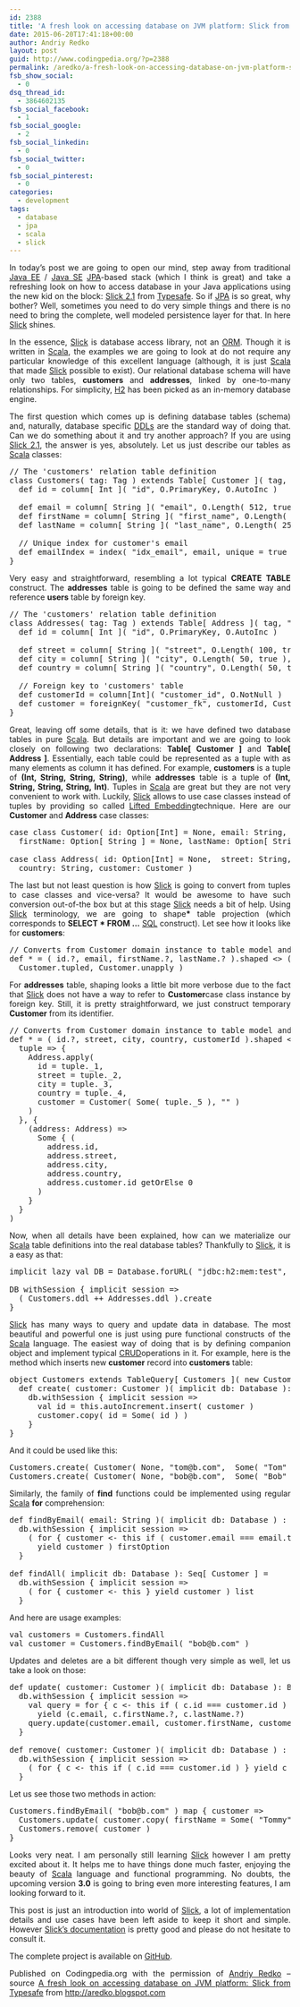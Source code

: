 ```yaml
---
id: 2388
title: 'A fresh look on accessing database on JVM platform: Slick from Typesafe'
date: 2015-06-20T17:41:18+00:00
author: Andriy Redko
layout: post
guid: http://www.codingpedia.org/?p=2388
permalink: /aredko/a-fresh-look-on-accessing-database-on-jvm-platform-slick-from-typesafe/
fsb_show_social:
  - 0
dsq_thread_id:
  - 3864602135
fsb_social_facebook:
  - 1
fsb_social_google:
  - 2
fsb_social_linkedin:
  - 0
fsb_social_twitter:
  - 0
fsb_social_pinterest:
  - 0
categories:
  - development
tags:
  - database
  - jpa
  - scala
  - slick
---
```

<p style="text-align: justify;">
  In today&#8217;s post we are going to open our mind, step away from traditional <a href="http://www.oracle.com/technetwork/java/javaee/tech/index-jsp-142185.html">Java EE</a> / <a href="http://www.oracle.com/technetwork/java/javase/overview/index.html">Java SE</a> <a href="https://jcp.org/en/jsr/detail?id=338">JPA</a>-based stack (which I think is great) and take a refreshing look on how to access database in your Java applications using the new kid on the block: <a href="http://slick.typesafe.com/">Slick 2.1</a> from <a href="http://slick.typesafe.com/">Typesafe</a>. So if <a href="https://jcp.org/en/jsr/detail?id=338">JPA</a> is so great, why bother? Well, sometimes you need to do very simple things and there is no need to bring the complete, well modeled persistence layer for that. In here <a href="http://slick.typesafe.com/">Slick</a> shines.<!--more-->
</p>

<p style="text-align: justify;">
  In the essence, <a href="http://slick.typesafe.com/">Slick</a> is database access library, not an <a href="http://en.wikipedia.org/wiki/Object-relational_mapping">ORM</a>. Though it is written in <a href="http://www.scala-lang.org/">Scala</a>, the examples we are going to look at do not require any particular knowledge of this excellent language (although, it is just <a href="http://www.scala-lang.org/">Scala</a> that made <a href="http://slick.typesafe.com/">Slick</a> possible to exist). Our relational database schema will have only two tables, <b>customers</b> and <b>addresses</b>, linked by one-to-many relationships. For simplicity, <a href="http://www.h2database.com/">H2</a> has been picked as an in-memory database engine.
</p>

<p style="text-align: justify;">
  The first question which comes up is defining database tables (schema) and, naturally, database specific <a href="http://en.wikipedia.org/wiki/Data_definition_language">DDLs</a> are the standard way of doing that. Can we do something about it and try another approach? If you are using <a href="http://slick.typesafe.com/">Slick 2.1</a>, the answer is yes, absolutely. Let us just describe our tables as <a href="http://www.scala-lang.org/">Scala</a> classes:
</p>

<pre class="lang:scala decode:true ">// The 'customers' relation table definition
class Customers( tag: Tag ) extends Table[ Customer ]( tag, "customers" ) {
  def id = column[ Int ]( "id", O.PrimaryKey, O.AutoInc )

  def email = column[ String ]( "email", O.Length( 512, true ), O.NotNull )
  def firstName = column[ String ]( "first_name", O.Length( 256, true ), O.Nullable )
  def lastName = column[ String ]( "last_name", O.Length( 256, true ), O.Nullable )

  // Unique index for customer's email
  def emailIndex = index( "idx_email", email, unique = true )
}</pre>

<p style="text-align: justify;">
  Very easy and straightforward, resembling a lot typical <b>CREATE TABLE</b> construct. The <b>addresses</b> table is going to be defined the same way and reference <b>users</b> table by foreign key.
</p>

<pre class="lang:scala decode:true">// The 'customers' relation table definition
class Addresses( tag: Tag ) extends Table[ Address ]( tag, "addresses" ) {
  def id = column[ Int ]( "id", O.PrimaryKey, O.AutoInc )

  def street = column[ String ]( "street", O.Length( 100, true ), O.NotNull )
  def city = column[ String ]( "city", O.Length( 50, true ), O.NotNull )
  def country = column[ String ]( "country", O.Length( 50, true ), O.NotNull )

  // Foreign key to 'customers' table
  def customerId = column[Int]( "customer_id", O.NotNull )
  def customer = foreignKey( "customer_fk", customerId, Customers )( _.id )
}</pre>

<p style="text-align: justify;">
  Great, leaving off some details, that is it: we have defined two database tables in pure <a href="http://www.scala-lang.org/">Scala</a>. But details are important and we are going to look closely on following two declarations: <b>Table[ Customer ]</b> and <b>Table[ Address ]</b>. Essentially, each table could be represented as a tuple with as many elements as column it has defined. For example, <b>customers</b> is a tuple of <b>(Int, String, String, String)</b>, while <b>addresses</b> table is a tuple of <b>(Int, String, String, String, Int)</b>. Tuples in <a href="http://www.scala-lang.org/">Scala</a> are great but they are not very convenient to work with. Luckily, <a href="http://slick.typesafe.com/">Slick</a> allows to use case classes instead of tuples by providing so called <a href="http://slick.typesafe.com/doc/2.1.0/introduction.html#lifted-embedding">Lifted Embedding</a>technique. Here are our <b>Customer</b> and <b>Address</b> case classes:
</p>

<pre class="lang:scala decode:true ">case class Customer( id: Option[Int] = None, email: String, 
  firstName: Option[ String ] = None, lastName: Option[ String ] = None)

case class Address( id: Option[Int] = None,  street: String, city: String, 
  country: String, customer: Customer )</pre>

<p style="text-align: justify;">
  The last but not least question is how <a href="http://slick.typesafe.com/">Slick</a> is going to convert from tuples to case classes and vice-versa? It would be awesome to have such conversion out-of-the box but at this stage <a href="http://slick.typesafe.com/">Slick</a> needs a bit of help. Using <a href="http://slick.typesafe.com/">Slick</a> terminology, we are going to shape<b>*</b> table projection (which corresponds to <b>SELECT * FROM &#8230;</b> <a href="http://en.wikipedia.org/wiki/SQL">SQL</a> construct). Let see how it looks like for <b>customers</b>:
</p>

<pre class="lang:scala decode:true ">// Converts from Customer domain instance to table model and vice-versa
def * = ( id.?, email, firstName.?, lastName.? ).shaped &lt;&gt; ( 
  Customer.tupled, Customer.unapply )</pre>

<p style="text-align: justify;">
  For <b>addresses</b> table, shaping looks a little bit more verbose due to the fact that <a href="http://slick.typesafe.com/">Slick</a> does not have a way to refer to <b>Customer</b>case class instance by foreign key. Still, it is pretty straightforward, we just construct temporary <b>Customer</b> from its identifier.
</p>

<pre class="lang:scala decode:true">// Converts from Customer domain instance to table model and vice-versa
def * = ( id.?, street, city, country, customerId ).shaped &lt;&gt; ( 
  tuple =&gt; {
    Address.apply(
      id = tuple._1,
      street = tuple._2,
      city = tuple._3,
      country = tuple._4,
      customer = Customer( Some( tuple._5 ), "" )
    )
  }, {
    (address: Address) =&gt;
      Some { (
        address.id,
        address.street,
        address.city,
        address.country,
        address.customer.id getOrElse 0 
      )
    }
  }
)</pre>

<p style="text-align: justify;">
  Now, when all details have been explained, how can we materialize our <a href="http://www.scala-lang.org/">Scala</a> table definitions into the real database tables? Thankfully to <a href="http://slick.typesafe.com/">Slick</a>, it is a easy as that:
</p>

<pre class="lang:scala decode:true">implicit lazy val DB = Database.forURL( "jdbc:h2:mem:test", driver = "org.h2.Driver" )
  
DB withSession { implicit session =&gt;
  ( Customers.ddl ++ Addresses.ddl ).create
}</pre>

<p style="text-align: justify;">
  <a href="http://slick.typesafe.com/">Slick</a> has many ways to query and update data in database. The most beautiful and powerful one is just using pure functional constructs of the <a href="http://www.scala-lang.org/">Scala</a> language. The easiest way of doing that is by defining companion object and implement typical <a href="http://en.wikipedia.org/wiki/Create,_read,_update_and_delete">CRUD</a>operations in it. For example, here is the method which inserts new <b>customer</b> record into <b>customers</b> table:
</p>

<pre class="lang:default decode:true ">object Customers extends TableQuery[ Customers ]( new Customers( _ ) ) {
  def create( customer: Customer )( implicit db: Database ): Customer = 
    db.withSession { implicit session =&gt;
      val id = this.autoIncrement.insert( customer )
      customer.copy( id = Some( id ) )
    } 
}</pre>

And it could be used like this:

<pre class="lang:default decode:true">Customers.create( Customer( None, "tom@b.com",  Some( "Tom" ), Some( "Tommyknocker" ) ) )
Customers.create( Customer( None, "bob@b.com",  Some( "Bob" ), Some( "Bobbyknocker" ) ) )</pre>

<p style="text-align: justify;">
  Similarly, the family of <b>find</b> functions could be implemented using regular <a href="http://www.scala-lang.org/">Scala</a> <b>for</b> comprehension:
</p>

<pre class="lang:default decode:true ">def findByEmail( email: String )( implicit db: Database ) : Option[ Customer ] = 
  db.withSession { implicit session =&gt;
    ( for { customer &lt;- this if ( customer.email === email.toLowerCase ) } 
      yield customer ) firstOption
  }
   
def findAll( implicit db: Database ): Seq[ Customer ] = 
  db.withSession { implicit session =&gt;      
    ( for { customer &lt;- this } yield customer ) list
  }</pre>

And here are usage examples:

<pre class="lang:default decode:true ">val customers = Customers.findAll
val customer = Customers.findByEmail( "bob@b.com" )</pre>

<p style="text-align: justify;">
  Updates and deletes are a bit different though very simple as well, let us take a look on those:
</p>

<pre class="lang:default decode:true ">def update( customer: Customer )( implicit db: Database ): Boolean = 
  db.withSession { implicit session =&gt;
    val query = for { c &lt;- this if ( c.id === customer.id ) } 
      yield (c.email, c.firstName.?, c.lastName.?)
    query.update(customer.email, customer.firstName, customer.lastName) &gt; 0
  }
  
def remove( customer: Customer )( implicit db: Database ) : Boolean = 
  db.withSession { implicit session =&gt;
    ( for { c &lt;- this if ( c.id === customer.id ) } yield c ).delete &gt; 0
  }</pre>

Let us see those two methods in action:

<pre class="lang:default decode:true ">Customers.findByEmail( "bob@b.com" ) map { customer =&gt;
  Customers.update( customer.copy( firstName = Some( "Tommy" ) ) )
  Customers.remove( customer )
}</pre>

<p style="text-align: justify;">
  Looks very neat. I am personally still learning <a href="http://slick.typesafe.com/">Slick</a> however I am pretty excited about it. It helps me to have things done much faster, enjoying the beauty of <a href="http://www.scala-lang.org/">Scala</a> language and functional programming. No doubts, the upcoming version <b>3.0</b> is going to bring even more interesting features, I am looking forward to it.
</p>

<p style="text-align: justify;">
  This post is just an introduction into world of <a href="http://slick.typesafe.com/">Slick</a>, a lot of implementation details and use cases have been left aside to keep it short and simple. However <a href="http://slick.typesafe.com/doc/2.1.0/index.html">Slick&#8217;s documentation</a> is pretty good and please do not hesitate to consult it.
</p>

<p style="text-align: justify;">
  The complete project is available on <a href="https://github.com/reta/db-scala-slick">GitHub</a>.
</p>

<p class="note_normal" style="text-align: justify;">
  Published on Codingpedia.org with the permission of <a title="http://www.codingpedia.org/author/aredko" href="http://www.codingpedia.org/author/aredko" target="_blank">Andriy Redko</a> – source <a title="http://aredko.blogspot.ch/2015/02/a-fresh-look-on-accessing-database-on.html" href="http://aredko.blogspot.ch/2015/02/a-fresh-look-on-accessing-database-on.html" target="_blank">A fresh look on accessing database on JVM platform: Slick from Typesafe</a> from <a title="http://aredko.blogspot.com" href="http://aredko.blogspot.com/" target="_blank">http://aredko.blogspot.com</a>
</p>
